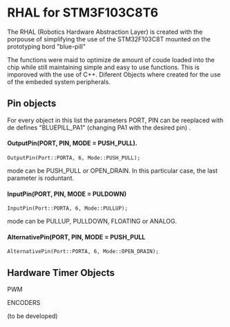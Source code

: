 # RHAL for STM3F103C8T6

The RHAL (Robotics Hardware Abstraction Layer) is created with the porpouse of simplifying the use of the STM32F103C8T mounted on the prototyping bord "blue-pill"

The functions were maid to optimize de amount of coude loaded into the chip while still maintaining simple and easy to use functions. This is imporoved with the use of C++. Diferent Objects where created for the use of the embeded system peripherals.

## Pin objects

For every object in this list the parameters PORT, PIN can be reeplaced with de defines "BLUEPILL_PA1" (changing PA1 with the desired pin) .

#### OutputPin(PORT, PIN, MODE = PUSH_PULL).

`OutputPin(Port::PORTA, 6, Mode::PUSH_PULL);`

mode can be PUSH_PULL or OPEN_DRAIN. In this particular case, the last parameter is roduntant. 


#### InputPin(PORT, PIN, MODE = PULDOWN)

`InputPin(Port::PORTA, 6, Mode::PULLUP);`

mode can be PULLUP, PULLDOWN, FLOATING or ANALOG.


#### AlternativePin(PORT, PIN, MODE = PUSH_PULL

`AlternativePin(Port::PORTA, 6, Mode::OPEN_DRAIN);`


## Hardware Timer Objects

PWM

ENCODERS

(to be developed)
